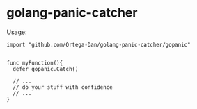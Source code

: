 # golang-panic-catcher

Usage:

```golang
import "github.com/Ortega-Dan/golang-panic-catcher/gopanic"


func myFunction(){
  defer gopanic.Catch()
  
  // ...
  // do your stuff with confidence
  // ...
}
```
